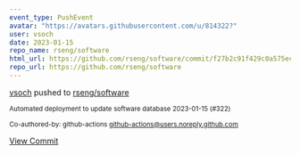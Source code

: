 ```yaml
---
event_type: PushEvent
avatar: "https://avatars.githubusercontent.com/u/814322?"
user: vsoch
date: 2023-01-15
repo_name: rseng/software
html_url: https://github.com/rseng/software/commit/f27b2c91f429c0a575ecd1c607c3d629a3de9790
repo_url: https://github.com/rseng/software
---
```


<a href='https://github.com/vsoch' target='_blank'>vsoch</a> pushed to <a href='https://github.com/rseng/software' target='_blank'>rseng/software</a>

<small>Automated deployment to update software database 2023-01-15 (#322)

Co-authored-by: github-actions <github-actions@users.noreply.github.com></small>

<a href='https://github.com/rseng/software/commit/f27b2c91f429c0a575ecd1c607c3d629a3de9790' target='_blank'>View Commit</a>